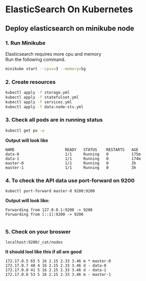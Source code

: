 # ElasticSearch On Kubernetes

## Deploy elasticsearch on minikube node

### 1. Run Minikube

Elasticsearch requires more cpu and memory \
Run the following command.
```bash
minikube start --cpus=3 --memory=5g
```

### 2. Create resources

```bash
kubectl apply -f storage.yml
kubectl apply -f statefulset.yml
kubectl apply -f services.yml
kubectl apply -f data-node-sts.yml
```

### 3. Check all pods are in running status

```bash
kubectl get po -w
```

**Output will look like**

```text
NAME                      READY   STATUS    RESTARTS   AGE
data-0                    1/1     Running   0          175m
data-1                    1/1     Running   0          174m
master-0                  1/1     Running   0          3h
master-1                  1/1     Running   0          3h
```
### 4. To check the API data use **port-forward** on 9200

```
kubectl port-forward master-0 9200:9200
```
**Output will look like:**

```
Forwarding from 127.0.0.1:9200 -> 9200
Forwarding from [::1]:9200 -> 9200


```
### 5. Check on your broswer

```
localhost:9200/_cat/nodes
```

**It should lool like this if all are good**

```
172.17.0.5 65 5 16 2.15 2.33 3.46 m * master-0
172.17.0.7 48 4 16 2.15 2.33 3.46 d - data-0
172.17.0.8 41 5 16 2.15 2.33 3.46 d - data-1
172.17.0.6 53 5 16 2.15 2.33 3.46 m - master-1
```